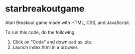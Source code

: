# starbreakoutgame
Atari Breakout game made with HTML, CSS, and JavaScript.

To run this code, do the following:
1. Click on "Code" and download as .zip.
2. Launch index.html in a browser.
